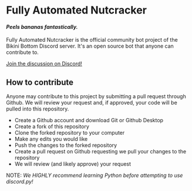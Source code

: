 # Fully Automated Nutcracker
#### *Peels bananas fantastically.*

Fully Automated Nutcracker is the official community bot project of the Bikini Bottom Discord server. It's an open source bot that anyone can contribute to.

[Join the discussion on Discord!](https://discord.gg/JYaWqfm)


## How to contribute

Anyone may contribute to this project by submitting a pull request through Github. We will review your request and, if approved, your code will be pulled into this repository.

- Create a Github account and download Git or Github Desktop
- Create a fork of this repository
- Clone the forked repository to your computer
- Make any edits you would like
- Push the changes to the forked repository
- Create a pull request on Github requesting we pull your changes to the repository
- We will review (and likely approve) your request

NOTE: *We HIGHLY recommend learning Python before attempting to use discord.<span></span>py!*